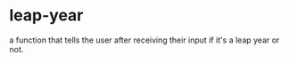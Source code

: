 # leap-year
a function that tells the user after receiving their input if it's a leap year or not. 
